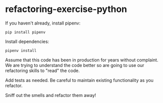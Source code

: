 # refactoring-exercise-python

If you haven't already, install pipenv:

```pip install pipenv```

Install dependencies:

```pipenv install```
 
Assume that this code has been in production for years without complaint.  We are trying to understand the code better so are going to use our refactoring skills to "read" the code.

Add tests as needed.  Be careful to maintain existing functionality as you refactor.

Sniff out the smells and refactor them away!
